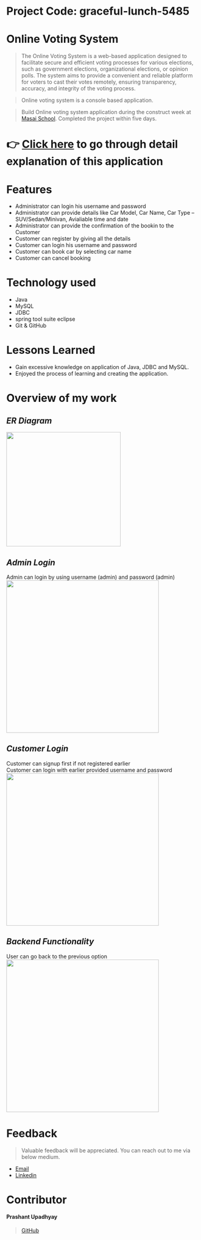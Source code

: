 # Project Code: graceful-lunch-5485

# Online Voting System

> The Online Voting System is a web-based application designed to facilitate secure and efficient voting processes for various elections, such as government elections, organizational elections, or opinion polls. The system aims to provide a convenient and reliable platform for voters to cast their votes remotely, ensuring transparency, accuracy, and integrity of the voting process.

> Online voting system is a console based application.

> Build Online voting system application during the construct week at [Masai School](https://masaischool.com/). Completed the project within five days.



# 👉 [Click here](https://drive.google.com/file/d/18PADE-FT4DUJW7_UbNBiyuZss70CJqKW/view?usp=sharing) to go through detail explanation of this application 

# Features

- Administrator can login his username and password
- Administrator can provide details like Car Model, Car Name, Car Type –SUV/Sedan/Minivan, Avialiable time and date 
- Administrator can provide the confirmation of the bookin to the Customer
- Customer can register by giving all the details
- Customer can login his username and password
- Customer can book car by selecting car name
- Customer can cancel booking

# Technology used 

- Java
- MySQL
- JDBC
- spring tool suite eclipse
- Git & GitHub

# Lessons Learned

- Gain excessive knowledge on application of Java, JDBC and MySQL.
- Enjoyed the process of learning and creating the application.

# Overview of my work
## *ER Diagram* 

<img src="https://github.com/Prashantomm/doubtful-bell-2631/assets/112774297/f315f134-021e-4a82-8ff7-28bfe9f2134e" width="300" height="300">


## *Admin Login* 
Admin can login by using username (admin) and password (admin)
</br>
<img src="https://github.com/Prashantomm/doubtful-bell-2631/assets/112774297/b5612703-0711-4d83-b4b2-3e1c52660d4c" width="400" height="400">



## *Customer Login* 
Customer can signup first if not registered earlier
</br>
Customer can login with earlier provided username and password
</br>
<img src="https://github.com/Prashantomm/doubtful-bell-2631/assets/112774297/74fe5802-6109-491b-ad61-e12f9031d457" width="400" height="400">



## *Backend Functionality* 
User can go back to the previous option
</br>
<img src="https://github.com/Prashantomm/doubtful-bell-2631/assets/112774297/6a071cf7-b035-4585-ac8b-1d82911d42f0" width="400" height="400">


# Feedback
> Valuable feedback will be appreciated.
> You can reach out to me via below medium.

- [Email](prashantupadhyayjpl@gmail.com)
- [Linkedin](https://www.linkedin.com/in/prashant-upadhyay-77a18b237/)
# Contributor
#### Prashant Upadhyay
>[GitHub](https://github.com/Prashantomm)
